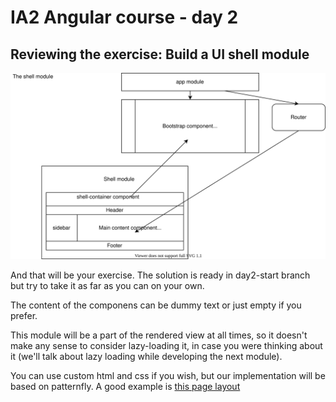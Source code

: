 # IA2 Angular course - day 2

## Reviewing the exercise: Build a UI shell module



![Diagram: app bootstraping](./diagrams/3.shell_module.svg)

And that will be your exercise. The solution is ready in day2-start branch but try to take it as far as you can on your own.

The content of the componens can be dummy text or just empty if you prefer.

This module will be a part of the rendered view at all times, so it doesn't make any sense to consider lazy-loading it, in case you were thinking about it (we'll talk about lazy loading while developing the next module).

You can use custom html and css if you wish, but our implementation will be based on patternfly. A good example is [this page layout](https://www.patternfly.org/v4/documentation/core/demos/page/default-nav)
